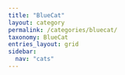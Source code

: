 ```yaml
---
title: "BlueCat"
layout: category
permalink: /categories/bluecat/
taxonomy: BlueCat
entries_layout: grid
sidebar:
  nav: "cats"
---
```


